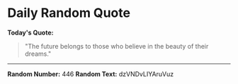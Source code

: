 # Daily Random Quote

**Today's Quote:**
> "The future belongs to those who believe in the beauty of their dreams."

---

**Random Number:** 446
**Random Text:** dzVNDvLIYAruVuz
